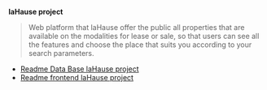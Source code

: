 **laHause project**

> Web platform that laHause offer the public all properties that are available on the modalities for lease or sale, so that users can see all the features and choose the place that suits you according to your search parameters.

* [Readme Data Base laHause project ](./ReadmeDB.md)
* [Readme frontend laHause project ](./frontend/README.md)
